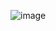 ![image](https://github.com/tatapowDev/landingpage-jinx/assets/119644371/9408c96d-20aa-4c46-98d4-3f86d3afe193)

